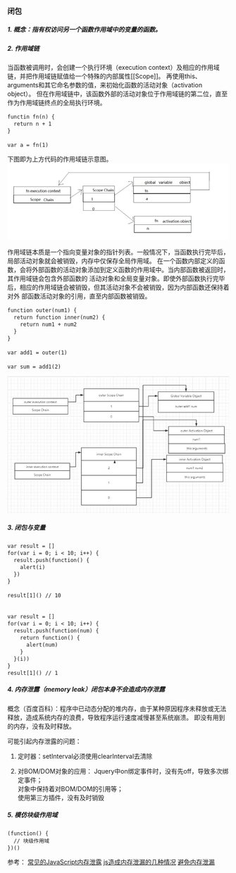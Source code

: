 ### 闭包

##### 1. 概念：指有权访问另一个函数作用域中的变量的函数。

##### 2. 作用域链

  当函数被调用时，会创建一个执行环境（execution context）及相应的作用域链，并把作用域链赋值给一个特殊的内部属性\[\[Scope\]\]。
再使用this、arguments和其它命名参数的值，来初始化函数的活动对象（activation object）。
但在作用域链中，该函数外部的活动对象位于作用域链的第二位，直至作为作用域链终点的全局执行环境。

```
functin fn(n) {
  return n + 1
}

var a = fn(1)
```
下图即为上方代码的作用域链示意图。
![scrop chain](../imgs/scope_chain.jpg)

  作用域链本质是一个指向变量对象的指针列表。一般情况下，当函数执行完毕后，局部活动对象就会被销毁，内存中仅保存全局作用域。
  在一个函数内部定义的函数，会将外部函数的活动对象添加到定义函数的作用域中。当内部函数被返回时，其作用域链会包含外部函数的
  活动对象和全局变量对象。即使外部函数执行完毕后，相应的作用域链会被销毁，但其活动对象不会被销毁，因为内部函数还保持着对外
  部函数活动对象的引用，直至内部函数被销毁。
  ```
  function outer(num1) {
    return function inner(num2) {
      return num1 + num2
    }
  }

  var add1 = outer(1)

  var sum = add1(2)
  ```
![closure](../imgs/closure.jpg)

##### 3. 闭包与变量
```
var result = []
for(var i = 0; i < 10; i++) {
  result.push(function() {
    alert(i)
  })
}

result[1]() // 10


var result = []
for(var i = 0; i < 10; i++) {
  result.push(function(num) {
    return function() {
      alert(num)
    }
  }(i))
}
result[1]() // 1
```

##### 4. 内存泄露（memory leak）**闭包本身不会造成内存泄露**

概念（百度百科）：程序中已动态分配的堆内存，由于某种原因程序未释放或无法释放，造成系统内存的浪费，导致程序运行速度减慢甚至系统崩溃。
即没有用到的内存，没有及时释放。<br>

可能引起内存泄露的问题：

  1. 定时器：setInterval必须使用clearInterval去清除

  2. 对BOM/DOM对象的应用：
    Jquery中on绑定事件时，没有先off，导致多次绑定事件；<br>
    对象中保持着对BOM/DOM的引用等；<br>
    使用第三方插件，没有及时销毁<br>

##### 5. 模仿块级作用域
```
(function() {
  // 块级作用域
})()
```

参考：
  [常见的JavaScript内存泄露](https://www.cnblogs.com/woniubushinide/p/8024051.html)
  [js造成内存泄漏的几种情况](https://www.cnblogs.com/xiaocuncheng/p/11101698.html)
  [避免内存泄漏](https://cn.vuejs.org/v2/cookbook/avoiding-memory-leaks.html)
